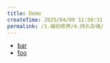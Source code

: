 ```yaml
---
title: Demo
createTime: 2025/04/09 11:50:31
permalink: /1.编码修养/4.持久存储/
---
```


- [bar](bar.md)
- [foo](foo.md)
